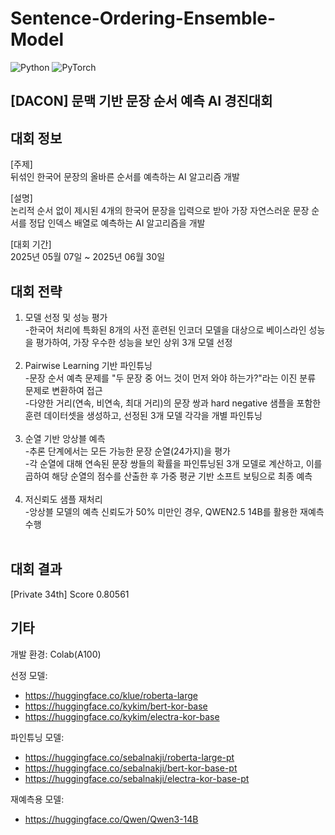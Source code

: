 # Sentence-Ordering-Ensemble-Model
![Python](https://img.shields.io/badge/Python-3776AB?style=for-the-badge&logo=python&logoColor=white)
![PyTorch](https://img.shields.io/badge/PyTorch-%23EE4C2C.svg?style=for-the-badge&logo=PyTorch&logoColor=white)

## [DACON] 문맥 기반 문장 순서 예측 AI 경진대회

## 대회 정보

[주제] <br>
뒤섞인 한국어 문장의 올바른 순서를 예측하는 AI 알고리즘 개발

[설명] <br>
논리적 순서 없이 제시된 4개의 한국어 문장을 입력으로 받아 가장 자연스러운 문장 순서를 정답 인덱스 배열로 예측하는 AI 알고리즘을 개발

[대회 기간] <br>
2025년 05월 07일 ~ 2025년 06월 30일

## 대회 전략

1. 모델 선정 및 성능 평가 <br>
   -한국어 처리에 특화된 8개의 사전 훈련된 인코더 모델을 대상으로 베이스라인 성능을 평가하여, 가장 우수한 성능을 보인 상위 3개 모델 선정 <br><br>
2. Pairwise Learning 기반 파인튜닝 <br>
   -문장 순서 예측 문제를 "두 문장 중 어느 것이 먼저 와야 하는가?"라는 이진 분류 문제로 변환하여 접근 <br>
   -다양한 거리(연속, 비연속, 최대 거리)의 문장 쌍과 hard negative 샘플을 포함한 훈련 데이터셋을 생성하고, 선정된 3개 모델 각각을 개별 파인튜닝 <br><br>
3. 순열 기반 앙상블 예측 <br>
   -추론 단계에서는 모든 가능한 문장 순열(24가지)을 평가 <br>
   -각 순열에 대해 연속된 문장 쌍들의 확률을 파인튜닝된 3개 모델로 계산하고, 이를 곱하여 해당 순열의 점수를 산출한 후 가중 평균 기반 소프트 보팅으로 최종 예측 <br><br>
4. 저신뢰도 샘플 재처리 <br>
   -앙상블 모델의 예측 신뢰도가 50% 미만인 경우, QWEN2.5 14B를 활용한 재예측 수행 <br><br>

## 대회 결과 

[Private 34th] Score 0.80561

## 기타

개발 환경: Colab(A100)

선정 모델:
- https://huggingface.co/klue/roberta-large
- https://huggingface.co/kykim/bert-kor-base
- https://huggingface.co/kykim/electra-kor-base

파인튜닝 모델:
- https://huggingface.co/sebalnakji/roberta-large-pt
- https://huggingface.co/sebalnakji/bert-kor-base-pt
- https://huggingface.co/sebalnakji/electra-kor-base-pt

재예측용 모델:
- https://huggingface.co/Qwen/Qwen3-14B
  
  
  
  
